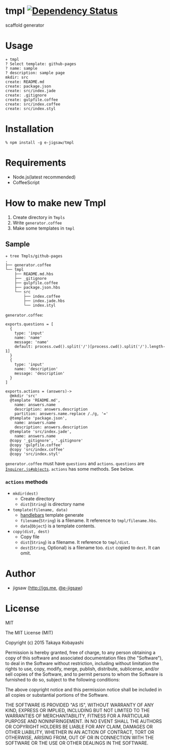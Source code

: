 tmpl [![Dependency Status](https://david-dm.org/e-jigsaw/tmpl.svg)](https://david-dm.org/e-jigsaw/tmpl)
====

scaffold generator

# Usage

```
✈ tmpl
? Select template: github-pages
? name: sample
? description: sample page
mkdir: src
create: README.md
create: package.json
create: src/index.jade
create: .gitignore
create: gulpfile.coffee
create: src/index.coffee
create: src/index.styl
```

# Installation

```
% npm install -g e-jigsaw/tmpl
```

# Requirements

* Node.js(latest recommended)
* CoffeeScript

# How to make new Tmpl

1. Create directory in `Tmpls`
2. Write `generator.coffee`
3. Make some templates in `tmpl`

## Sample

```
✈ tree Tmpls/github-pages
.
├── generator.coffee
└── tmpl
    ├── README.md.hbs
    ├── _gitignore
    ├── gulpfile.coffee
    ├── package.json.hbs
    └── src
        ├── index.coffee
        ├── index.jade.hbs
        └── index.styl
```

`generator.coffee`:

```
exports.questions = [
  {
    type: 'input'
    name: 'name'
    message: 'name'
    default: process.cwd().split('/')[process.cwd().split('/').length-1]
  }
  {
    type: 'input'
    name: 'description'
    message: 'description'
  }
]

exports.actions = (answers)->
  @mkdir 'src'
  @template 'README.md',
    name: answers.name
    description: answers.description
    partition: answers.name.replace /./g, '='
  @template 'package.json',
    name: answers.name
    description: answers.description
  @template 'src/index.jade',
    name: answers.name
  @copy '_gitignore', '.gitignore'
  @copy 'gulpfile.coffee'
  @copy 'src/index.coffee'
  @copy 'src/index.styl'
```

`generator.coffee` must have `questions` and `actions`. `questions` are [`Inquirer.js#objects`](https://github.com/SBoudrias/Inquirer.js#objects). `actions` has some methods. See below.

### `actions` methods

* `mkdir(dest)`
  * Create directory
  * `dist`(`String`) is directory name
* `template(filename, data)`
  * [handlebars](https://github.com/wycats/handlebars.js/) template generate
  * `filename`(`String`) is a filename. It reference to `tmpl/filename.hbs`.
  * `data`(`Object`) is a template contents.
* `copy(dist, dest)`
  * Copy file
  * `dist`(`String`) is a filename. It reference to `tmpl/dist`.
  * `dest`(`String`, Optional) is a filename too. `dist` copied to `dest`. It can omit.

# Author

* jigsaw (http://jgs.me, [@e-jigsaw](https://github.com/e-jigsaw))

# License

MIT

The MIT License (MIT)

Copyright (c) 2015 Takaya Kobayashi

Permission is hereby granted, free of charge, to any person obtaining a copy of this software and associated documentation files (the "Software"), to deal in the Software without restriction, including without limitation the rights to use, copy, modify, merge, publish, distribute, sublicense, and/or sell copies of the Software, and to permit persons to whom the Software is furnished to do so, subject to the following conditions:

The above copyright notice and this permission notice shall be included in all copies or substantial portions of the Software.

THE SOFTWARE IS PROVIDED "AS IS", WITHOUT WARRANTY OF ANY KIND, EXPRESS OR IMPLIED, INCLUDING BUT NOT LIMITED TO THE WARRANTIES OF MERCHANTABILITY, FITNESS FOR A PARTICULAR PURPOSE AND NONINFRINGEMENT. IN NO EVENT SHALL THE AUTHORS OR COPYRIGHT HOLDERS BE LIABLE FOR ANY CLAIM, DAMAGES OR OTHER LIABILITY, WHETHER IN AN ACTION OF CONTRACT, TORT OR OTHERWISE, ARISING FROM, OUT OF OR IN CONNECTION WITH THE SOFTWARE OR THE USE OR OTHER DEALINGS IN THE SOFTWARE.
